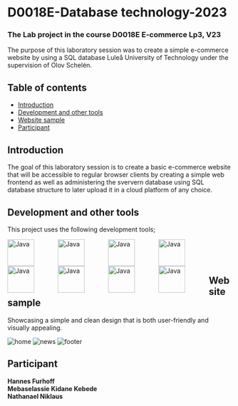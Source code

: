 # D0018E-Database technology-2023

### The Lab project in the course D0018E E-commerce Lp3, V23

The purpose of this laboratory session was to create a simple e-commerce website by using a SQL database Luleå University of Technology under the supervision of Olov Schelén.

## Table of contents

* [Introduction](#introduction)
* [Development and other tools](#dev)
* [Website sample](#web)
* [Participant](#participant)


## Introduction

The goal of this laboratory session is to create a basic e-commerce website that will be accessible to regular browser clients by creating a simple web frontend as well as administering the sververn database using SQL database structure to later upload it in a cloud platform of any choice.

## Development and other tools

This project uses the following development tools;

<img align="left" alt="Java" width="60px" style="padding-right:50px;" src="https://cdn.jsdelivr.net/gh/devicons/devicon/icons/figma/figma-original.svg" />

<img align="left" alt="Java" width="60px" style="padding-right:50px;" src="https://cdn.jsdelivr.net/gh/devicons/devicon/icons/intellij/intellij-original.svg" />

<img align="left" alt="Java" width="60px" style="padding-right:50px;" src="https://cdn.jsdelivr.net/gh/devicons/devicon/icons/vscode/vscode-original.svg" />

<img align="left" alt="Java" width="60px" style="padding-right:50px;" src="https://cdn.jsdelivr.net/gh/devicons/devicon/icons/react/react-original.svg" />

<img align="left" alt="Java" width="60px" style="padding-right:50px;" src="https://cdn.jsdelivr.net/gh/devicons/devicon/icons/javascript/javascript-plain.svg" />

<img align="left" alt="Java" width="60px" style="padding-right:50px;" src="https://cdn.jsdelivr.net/gh/devicons/devicon/icons/nodejs/nodejs-original.svg" />

<img align="left" alt="Java" width="60px" style="padding-right:50px;" src="https://cdn.jsdelivr.net/gh/devicons/devicon/icons/mysql/mysql-original.svg" />

<img align="left" alt="Java" width="60px" style="padding-right:50px;" src="https://cdn.jsdelivr.net/gh/devicons/devicon/icons/git/git-original.svg" />

<br /> 
 
<br />

<br />

## Website sample

Showcasing a simple and clean design that is both user-friendly and visually appealing.

![home](https://user-images.githubusercontent.com/76616663/219222287-e8f534b5-f709-4cfd-bb86-0b4703486e65.jpg)
![news](https://user-images.githubusercontent.com/76616663/219222291-865c9231-dd1c-4981-9ac3-f9c9721e982c.jpg)
![footer](https://user-images.githubusercontent.com/76616663/219222292-cafdb641-9b79-469f-8103-f97e14caf607.jpg)


## Participant

**Hannes Furhoff** <br>
**Mebaselassie Kidane Kebede** <br/>
**Nathanael Niklaus** <br>
